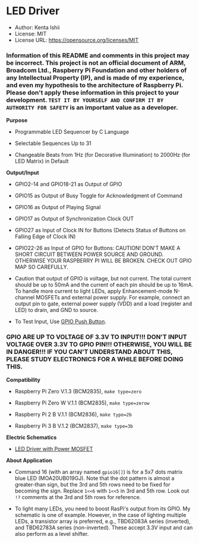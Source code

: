 # LED Driver

* Author: Kenta Ishii
* License: MIT
* License URL: https://opensource.org/licenses/MIT

### Information of this README and comments in this project may be incorrect. This project is not an official document of ARM, Broadcom Ltd., Raspberry Pi Foundation and other holders of any Intellectual Property (IP), and is made of my experience, and even my hypothesis to the architecture of Raspberry Pi. Please don't apply these information in this project to your development. `TEST IT BY YOURSELF AND CONFIRM IT BY AUTHORITY FOR SAFETY` is an important value as a developer.

**Purpose**

* Programmable LED Sequencer by C Language

* Selectable Sequences Up to 31

* Changeable Beats from 1Hz (for Decorative Illumination) to 2000Hz (for LED Matrix) in Default

**Output/Input**

* GPIO2-14 and GPIO18-21 as Output of GPIO

* GPIO15 as Output of Busy Toggle for Acknowledgment of Command

* GPIO16 as Output of Playing Signal

* GPIO17 as Output of Synchronization Clock OUT

* GPIO27 as Input of Clock IN for Buttons (Detects Status of Buttons on Falling Edge of Clock IN)

* GPIO22-26 as Input of GPIO for Buttons: CAUTION! DON'T MAKE A SHORT CIRCUIT BETWEEN POWER SOURCE AND GROUND. OTHERWISE YOUR RASPBERRY PI WILL BE BROKEN. CHECK OUT GPIO MAP SO CAREFULLY.

* Caution that output of GPIO is voltage, but not current. The total current should be up to 50mA and the current of each pin should be up to 16mA. To handle more current to light LEDs, apply Enhancement-mode N-channel MOSFETs and external power supply. For example, connect an output pin to gate, external power supply (VDD) and a load (register and LED) to drain, and GND to source.

* To Test Input, Use [GPIO Push Button](https://github.com/JimmyKenMerchant/Python_Codes).

### GPIO ARE UP TO VOLTAGE OF 3.3V TO INPUT!!! DON'T INPUT VOLTAGE OVER 3.3V TO GPIO PIN!!! OTHERWISE, YOU WILL BE IN DANGER!!! IF YOU CAN'T UNDERSTAND ABOUT THIS, PLEASE STUDY ELECTRONICS FOR A WHILE BEFORE DOING THIS.

**Compatibility**

* Raspberry Pi Zero V.1.3 (BCM2835), `make type=zero`

* Raspberry Pi Zero W V.1.1 (BCM2835), `make type=zerow`

* Raspberry Pi 2 B V.1.1 (BCM2836), `make type=2b`

* Raspberry Pi 3 B V.1.2 (BCM2837), `make type=3b`

**Electric Schematics**

* [LED Driver with Power MOSFET](../schematics/led_driver_mosfet.pdf)

**About Application**

* Command 16 (with an array named `gpio16[]`) is for a 5x7 dots matrix blue LED (MOA20UB019GJ). Note that the dot pattern is almost a greater-than sign, but the 3rd and 5th rows need to be fixed for becoming the sign. Replace `1<<6` with `1<<5` in 3rd and 5th row. Look out `!?` comments at the 3rd and 5th rows for reference.

* To light many LEDs, you need to boost RasPi's output from its GPIO. My schematic is one of example. However, in the case of lighting multiple LEDs, a transistor array is preferred, e.g., TBD62083A series (inverted), and TBD62783A series (non-inverted). These accept 3.3V input and can also perform as a level shifter.
